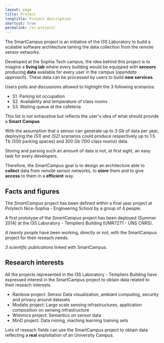 ```yaml
---
layout: page
title: Project
longtitle: Project description
shortcut: true
permalink: /sc-project/
---
```


The SmartCampus project is an initiative of the I3S Laboratory to build a scalable software architecture taming the data collection from the remote sensor networks.


Developed at the Sophia Tech campus, the idea behind this project is to imagine a **living lab** where every building would be equipped with **sensors** producing **data** available for every user in the campus (*opendata approach*). These data can be processed by users to build **new services**.

Users polls and discussions allowed to highlight the 3 following scenarios:

* S1. Parking lot occupation
* S2. Availability and temperature of class rooms
* S3. Waiting queue at the cafeteria

This list is not exhaustive but reflects the user's idea of what should provide a **Smart Campus**

With the assumption that a sensor can generate up to *3 Gb* of data per year, deploying the *(S1)* and *(S2)* scenarios could produce respectively up to 1.5 Tb (500 parking spaces) and 300 Gb (100 class rooms) data.

Storing and parsing such an amount of data is not, at first sight, an easy task for every developers.

Therefore, the SmartCampus goal is to design an architecture able to **collect** data from remote sensor networks, to **store** them and to give **access** to them in a **efficient** way.


## Facts and figures

The *SmartCampus* project has been defined within a final year project at Polytech Nice-Sophia - Engineering School by a group of 4 people.

A first prototype of the *SmartCampus* project has been deployed (Summer 2014) at the I3S Laboratory - Templiers Building (UMR7271 - UNS CNRS).

*A twenty people* have been working, directly or not, with the SmartCampus project for their reseach needs.

*3 scientific publications* linked with SmartCampus.

## Research interests

All the projects represented in the I3S Laboratory - Templiers Building have expressed interest in the SmartCampus project to obtain data related to their reseach interests.

* Rainbow project: Sensor Data visualization, ambiant computing, security and privacy around datasets
* Modalis project: Large scale sensing infrastructures, application composition on sensing infrastructure
* Wimmics project: Semantics on sensor data
* MinD project: Data mining, maching learning training sets

Lots of reseach fields can use the SmartCampus project to obtain data reflecting a **real** exploitation of an University Campus.







